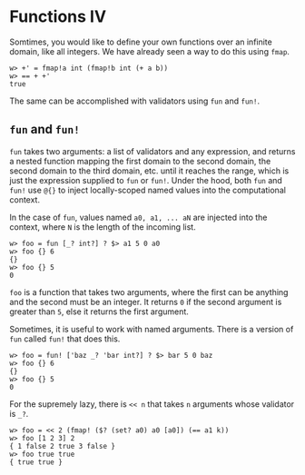 # Functions IV

Somtimes, you would like to define your own functions over an infinite domain, like all integers.  We have already seen a way to do this using `fmap`.

```
w> +' = fmap!a int (fmap!b int (+ a b))
w> == + +'
true
```

The same can be accomplished with validators using `fun` and `fun!`.

## `fun` and `fun!`

`fun` takes two arguments: a list of validators and any expression, and returns a nested function mapping the first domain to the second domain, the second domain to the third domain, etc. until it reaches the range, which is just the expression supplied to `fun` or `fun!`.  Under the hood, both `fun` and `fun!` use `@{}` to inject locally-scoped named values into the computational context.

In the case of `fun`, values named `a0, a1, ... aN` are injected into the context, where `N` is the length of the incoming list.

```
w> foo = fun [_? int?] ? $> a1 5 0 a0
w> foo {} 6
{}
w> foo {} 5
0
```

`foo` is a function that takes two arguments, where the first can be anything and the second must be an integer. It returns `0` if the second argument is greater than `5`, else it returns the first argument.

Sometimes, it is useful to work with named arguments.  There is a version of `fun` called `fun!` that does this.

```
w> foo = fun! ['baz _? 'bar int?] ? $> bar 5 0 baz
w> foo {} 6
{}
w> foo {} 5
0
```

For the supremely lazy, there is `<< n` that takes `n` arguments whose validator is `_?`.

```
w> foo = << 2 (fmap! ($? (set? a0) a0 [a0]) (== a1 k))
w> foo [1 2 3] 2
{ 1 false 2 true 3 false }
w> foo true true
{ true true }
```
